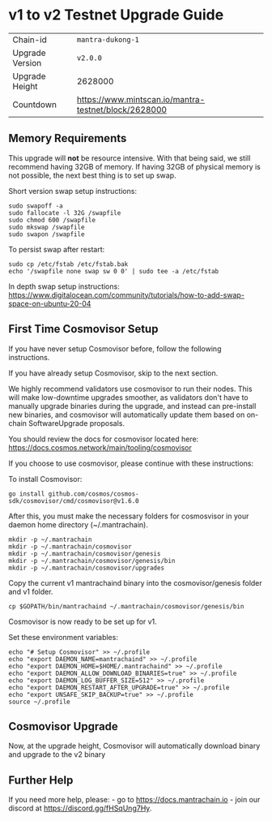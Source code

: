 # v1 to v2 Testnet Upgrade Guide

|                 |                                                          |
|-----------------|----------------------------------------------------------|
| Chain-id        | `mantra-dukong-1`                                        |
| Upgrade Version | `v2.0.0`                                                 |
| Upgrade Height  | 2628000                                                  |
| Countdown       | <https://www.mintscan.io/mantra-testnet/block/2628000>   |

## Memory Requirements

This upgrade will **not** be resource intensive. With that being said, we still recommend having 32GB of memory. If having 32GB of physical memory is not possible, the next best thing is to set up swap.

Short version swap setup instructions:

``` {.sh}
sudo swapoff -a
sudo fallocate -l 32G /swapfile
sudo chmod 600 /swapfile
sudo mkswap /swapfile
sudo swapon /swapfile
```

To persist swap after restart:

``` {.sh}
sudo cp /etc/fstab /etc/fstab.bak
echo '/swapfile none swap sw 0 0' | sudo tee -a /etc/fstab
```

In depth swap setup instructions:
<https://www.digitalocean.com/community/tutorials/how-to-add-swap-space-on-ubuntu-20-04>

## First Time Cosmovisor Setup

If you have never setup Cosmovisor before, follow the following instructions.

If you have already setup Cosmovisor, skip to the next section.

We highly recommend validators use cosmovisor to run their nodes. This
will make low-downtime upgrades smoother, as validators don't have to
manually upgrade binaries during the upgrade, and instead can
pre-install new binaries, and cosmovisor will automatically update them
based on on-chain SoftwareUpgrade proposals.

You should review the docs for cosmovisor located here:
<https://docs.cosmos.network/main/tooling/cosmovisor>

If you choose to use cosmovisor, please continue with these
instructions:

To install Cosmovisor:

``` {.sh}
go install github.com/cosmos/cosmos-sdk/cosmovisor/cmd/cosmovisor@v1.6.0
```

After this, you must make the necessary folders for cosmosvisor in your
daemon home directory (\~/.mantrachain).

``` {.sh}
mkdir -p ~/.mantrachain
mkdir -p ~/.mantrachain/cosmovisor
mkdir -p ~/.mantrachain/cosmovisor/genesis
mkdir -p ~/.mantrachain/cosmovisor/genesis/bin
mkdir -p ~/.mantrachain/cosmovisor/upgrades
```

Copy the current v1 mantrachaind binary into the
cosmovisor/genesis folder and v1 folder.

```{.sh}
cp $GOPATH/bin/mantrachaind ~/.mantrachain/cosmovisor/genesis/bin
```

Cosmovisor is now ready to be set up for v1.

Set these environment variables:

```{.sh}
echo "# Setup Cosmovisor" >> ~/.profile
echo "export DAEMON_NAME=mantrachaind" >> ~/.profile
echo "export DAEMON_HOME=$HOME/.mantrachaind" >> ~/.profile
echo "export DAEMON_ALLOW_DOWNLOAD_BINARIES=true" >> ~/.profile
echo "export DAEMON_LOG_BUFFER_SIZE=512" >> ~/.profile
echo "export DAEMON_RESTART_AFTER_UPGRADE=true" >> ~/.profile
echo "export UNSAFE_SKIP_BACKUP=true" >> ~/.profile
source ~/.profile
```

## Cosmovisor Upgrade

Now, at the upgrade height, Cosmovisor will automatically download binary and upgrade to the v2 binary

<!-- ## Manual Option

1. Wait for Mantrachain to reach the upgrade height (2628000)

2. Look for a panic message, followed by endless peer logs. Stop the daemon

3. Run the following commands:

    ```{.sh}
    cd $HOME/mantrachain
    git pull
    git checkout v2.0.0
    make install
    ```

4. Start the mantrachain daemon again, watch the upgrade happen, and then continue to hit blocks -->

## Further Help

If you need more help, please:
    - go to <https://docs.mantrachain.io>
    - join our discord at <https://discord.gg/fHSqUng7Hy>.